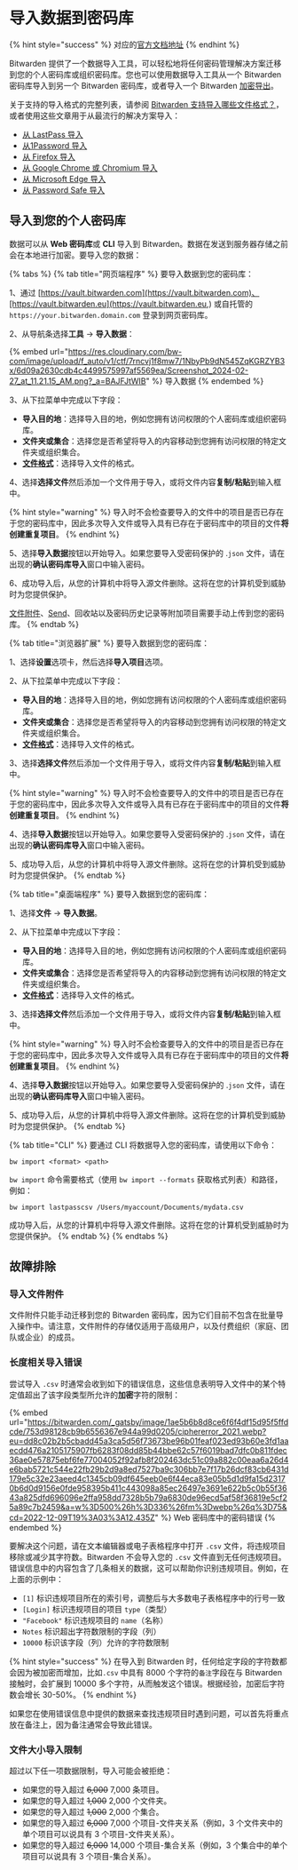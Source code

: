 # 导入数据到密码库

{% hint style="success" %}
对应的[官方文档地址](https://bitwarden.com/help/article/import-data/)
{% endhint %}

Bitwarden 提供了一个数据导入工具，可以轻松地将任何密码管理解决方案迁移到您的个人密码库或组织密码库。您也可以使用数据导入工具从一个 Bitwarden 密码库导入到另一个 Bitwarden 密码库，或者导入一个 Bitwarden [加密导出](encrypted-exports.md)。

关于支持的导入格式的完整列表，请参阅 [Bitwarden 支持导入哪些文件格式？](import-and-export-faqs.md#q-what-file-formats-does-bitwarden-support-for-import)，或者使用这些文章用于从最流行的解决方案导入：

* [从 LastPass 导入](../password-manager/import-and-export/import-guides/import-data-from-lastpass.md)
* [从1Password 导入](../password-manager/import-and-export/import-guides/import-data-from-1password.md)
* [从 Firefox 导入](../password-manager/import-and-export/import-guides/import-data-from-firefox.md)
* [从 Google Chrome 或 Chromium 导入](../password-manager/import-and-export/import-guides/import-data-from-google-chrome.md)
* [从 Microsoft Edge 导入](../password-manager/import-and-export/import-guides/import-data-from-google-chrome.md)
* [从 Password Safe 导入](import-guides/import-data-from-password-safe.md)

## 导入到您的个人密码库 <a href="#import-to-your-personal-vault" id="import-to-your-personal-vault"></a>

数据可以从 **Web 密码库**或 **CLI** 导入到 Bitwarden。数据在发送到服务器存储之前会在本地进行加密。要导入您的数据：

{% tabs %}
{% tab title="网页端程序" %}
要导入数据到您的密码库：

1、通过 [https://vault.bitwarden.com](https://vault.bitwarden.com)、[https://vault.bitwarden.eu](https://vault.bitwarden.eu,) 或自托管的 `https://your.bitwarden.domain.com` 登录到网页密码库。

2、从导航条选择**工具** → **导入数据**：

{% embed url="https://res.cloudinary.com/bw-com/image/upload/f_auto/v1/ctf/7rncvj1f8mw7/1NbyPb9dN545ZqKGRZYB3x/6d09a2630cdb4c4499575997af5569ea/Screenshot_2024-02-27_at_11.21.15_AM.png?_a=BAJFJtWIB" %}
导入数据
{% endembed %}

3、从下拉菜单中完成以下字段：

* **导入目的地**：选择导入目的地，例如您拥有访问权限的个人密码库或组织密码库。
* **文件夹或集合**：选择您是否希望将导入的内容移动到您拥有访问权限的特定文件夹或组织集合。
* [**文件格式**](import-and-export-faqs.md#q-what-file-formats-does-bitwarden-support-for-import)：选择导入文件的格式。

4、选择**选择文件**然后添加一个文件用于导入，或将文件内容**复制/粘贴**到输入框中。

{% hint style="warning" %}
导入时不会检查要导入的文件中的项目是否已存在于您的密码库中，因此多次导入文件或导入具有已存在于密码库中的项目的文件**将创建重复项目**。
{% endhint %}

5、选择**导入数据**按钮以开始导入。如果您要导入受密码保护的 .`json` 文件，请在出现的**确认密码库导入**窗口中输入密码。

6、成功导入后，从您的计算机中将导入源文件删除。这将在您的计算机受到威胁时为您提供保护。

[文件附件](../your-vault/file-attachments.md)、[Send](../bitwarden-send/about-send.md)、回收站以及密码历史记录等附加项目需要手动上传到您的密码库。
{% endtab %}

{% tab title="浏览器扩展" %}
要导入数据到您的密码库：

1、选择**设置**选项卡，然后选择**导入项目**选项。

2、从下拉菜单中完成以下字段：

* **导入目的地**：选择导入目的地，例如您拥有访问权限的个人密码库或组织密码库。
* **文件夹或集合**：选择您是否希望将导入的内容移动到您拥有访问权限的特定文件夹或组织集合。
* [**文件格式**](import-and-export-faqs.md#q-what-file-formats-does-bitwarden-support-for-import)：选择导入文件的格式。

3、选择**选择文件**然后添加一个文件用于导入，或将文件内容**复制/粘贴**到输入框中。

{% hint style="warning" %}
导入时不会检查要导入的文件中的项目是否已存在于您的密码库中，因此多次导入文件或导入具有已存在于密码库中的项目的文件**将创建重复项目**。
{% endhint %}

4、选择**导入数据**按钮以开始导入。如果您要导入受密码保护的 .`json` 文件，请在出现的**确认密码库导入**窗口中输入密码。

5、成功导入后，从您的计算机中将导入源文件删除。这将在您的计算机受到威胁时为您提供保护。
{% endtab %}

{% tab title="桌面端程序" %}
要导入数据到您的密码库：

1、选择**文件** -> **导入数据**。

2、从下拉菜单中完成以下字段：

* **导入目的地**：选择导入目的地，例如您拥有访问权限的个人密码库或组织密码库。
* **文件夹或集合**：选择您是否希望将导入的内容移动到您拥有访问权限的特定文件夹或组织集合。
* [**文件格式**](import-and-export-faqs.md#q-what-file-formats-does-bitwarden-support-for-import)：选择导入文件的格式。

3、选择**选择文件**然后添加一个文件用于导入，或将文件内容**复制/粘贴**到输入框中。

{% hint style="warning" %}
导入时不会检查要导入的文件中的项目是否已存在于您的密码库中，因此多次导入文件或导入具有已存在于密码库中的项目的文件**将创建重复项目**。
{% endhint %}

4、选择**导入数据**按钮以开始导入。如果您要导入受密码保护的 .`json` 文件，请在出现的**确认密码库导入**窗口中输入密码。

5、成功导入后，从您的计算机中将导入源文件删除。这将在您的计算机受到威胁时为您提供保护。
{% endtab %}

{% tab title="CLI" %}
要通过 CLI 将数据导入您的密码库，请使用以下命令：

```batch
bw import <format> <path>
```

`bw import` 命令需要格式（使用 `bw import --formats` 获取格式列表）和路径，例如：

```batch
bw import lastpasscsv /Users/myaccount/Documents/mydata.csv
```

成功导入后，从您的计算机中将导入源文件删除。这将在您的计算机受到威胁时为您提供保护。
{% endtab %}
{% endtabs %}

## 故障排除 <a href="#troubleshooting" id="troubleshooting"></a>

### 导入文件附件 <a href="#importing-file-attachments" id="importing-file-attachments"></a>

文件附件只能手动迁移到您的 Bitwarden 密码库，因为它们目前不包含在批量导入操作中。请注意，文件附件的存储仅适用于高级用户，以及付费组织（家庭、团队或企业）的成员。

### 长度相关导入错误 <a href="#length-related-import-errors" id="length-related-import-errors"></a>

尝试导入 `.csv` 时通常会收到如下的错误信息，这些信息表明导入文件中的某个特定值超出了该字段类型所允许的**加密**字符的限制：

{% embed url="https://bitwarden.com/_gatsby/image/1ae5b6b8d8ce6f6f4df15d95f5ffdcde/753d98128cb9b6556367e944a99d0205/ciphererror_2021.webp?eu=dd8c02b2b5cbadd45a3ca5d56f73673be96b01feaf023ed93b60e3fd1aaecdd476a2105175907fb6283f08dd85b44bbe62c57f6019bad7dfc0b811fdec36ae0e57875ebf6fe77004052f92afb8f202463dc51c09a882c00eaa6a26d4e6bab5721c544e22fb29b2d9a8ed7527ba9c306bb7e7f17b26dcf83cb6431d179e5c32e23aeed4c1345cb09df645eeb0e6f44eca83e05b5d1d9fa15d23170b6d0d9156e0fde958395b411c443098a85ec26497e3691e622b5c0b55f3643a825dfd696096e2ffa958dd7328b5b79a6830de96ecd5af58f36819e5cf25a89c7b2459&a=w%3D500%26h%3D336%26fm%3Dwebp%26q%3D75&cd=2022-12-09T19%3A03%3A12.435Z" %}
Web 密码库中的密码错误
{% endembed %}

要解决这个问题，请在文本编辑器或电子表格程序中打开 `.csv` 文件，将违规项目移除或减少其字符数。Bitwarden 不会导入您的 `.csv` 文件直到无任何违规项目。错误信息中的内容包含了几条相关的数据，这可以帮助你识别违规项目。例如，在上面的示例中：

* `[1]` 标识违规项目所在的索引号，调整后与大多数电子表格程序中的行号一致
* `[Login]` 标识违规项目的项目 `type`（类型）
* `"Facebook"` 标识违规项目的 `name`（名称）
* `Notes` 标识超出字符数限制的字段（列）
* `10000` 标识该字段（列）允许的字符数限制

{% hint style="success" %}
在导入到 Bitwarden 时，任何给定字段的字符数都会因为被加密而增加，比如`.csv` 中具有 8000 个字符的`备注`字段在与 Bitwarden 接触时，会扩展到 10000 多个字符，从而触发这个错误。根据经验，加密后字符数会增长 30-50%。
{% endhint %}

如果您在使用错误信息中提供的数据来查找违规项目时遇到问题，可以首先将重点放在备注上，因为备注通常会导致此错误。

### 文件大小导入限制 <a href="#file-size-import-limitations" id="file-size-import-limitations"></a>

超过以下任一项数据限制，导入可能会被拒绝：

* 如果您的导入超过 ~~6,000~~ 7,000 条项目。
* 如果您的导入超过 ~~1,000~~ 2,000 个文件夹。
* 如果您的导入超过 ~~1,000~~ 2,000 个集合。
* 如果您的导入超过 ~~6,000~~ 7,000 个项目-文件夹关系（例如，3 个文件夹中的单个项目可以说具有 3 个项目-文件夹关系）。
* 如果您的导入超过 ~~6,000~~ 14,000 个项目-集合关系（例如，3 个集合中的单个项目可以说具有 3 个项目-集合关系）。
